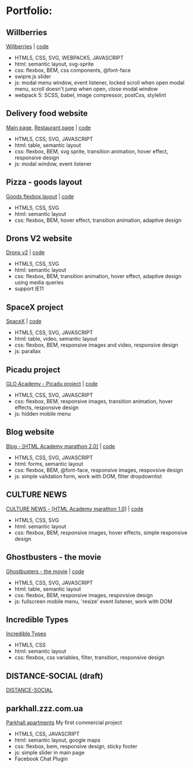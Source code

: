 # Portfolio:

## Willberries
[Willberries](https://zion86.github.io/portfolio/Willberries/dist/index.html) | [code](https://github.com/zion86/portfolio/tree/master/Willberries)
- HTML5, CSS, SVG, WEBPACK5, JAVASCRIPT
- html: semantic layout, svg-sprite
- css: flexbox, BEM, css components, @font-face
- swipre.js slider
- js: modal menu window, event listener, locked scroll when open modal menu, scroll doesn't jump when open, close modal window
- webpack 5: SCSS, babel, image compressor, postCss, stylelint

## Delivery food website
[Main page](https://zion86.github.io/GLO-ACADEMY-workshops/delivery-food/index.html), 
[Restaurant page](https://zion86.github.io/GLO-ACADEMY-workshops/delivery-food/restaurant.html) | [code](https://github.com/zion86/GLO-ACADEMY-workshops/tree/main/delivery-food)
- HTML5, CSS, SVG, JAVASCRIPT
- html: table, semantic layout
- css: flexbox, BEM, svg sprite, transition animation, hover effect, responsive design
- js: modal window, event listener

## Pizza - goods layout
[Goods flexbox layout](https://zion86.github.io/HTML-CSS-page-layout/adaptive-cards-layout/index.html) | [code](https://github.com/zion86/HTML-CSS-page-layout/tree/master/adaptive-cards-layout)
- HTML5, CSS, SVG
- html: semantic layout
- css: flexbox, BEM, hover effect, transition animation, adaptive design

## Drons V2 website
[Drons v2](https://zion86.github.io/portfolio/drons-v2/index.html) | [code](https://github.com/zion86/portfolio/tree/master/drons-v2)
- HTML5, CSS, SVG
- html: semantic layout
- css: flexbox, BEM, transition animation, hover effect, adaptive design using media queries
- support IE11

## SpaceX project
[SpaceX](https://zion86.github.io/portfolio/Spacex/index.html) | [code](https://github.com/zion86/GLO-ACADEMY-workshops/tree/main/spacex)
- HTML5, CSS, SVG, JAVASCRIPT
- html: table, video, semantic layout
- css: flexbox, BEM, responsive images and video, responsive design
- js: parallax

## Picadu project
[GLO Academy - Picadu project](https://zion86.github.io/GLO-ACADEMY-workshops/picadu/index.html) | [code](https://github.com/zion86/GLO-ACADEMY-workshops/tree/main/picadu)
- HTML5, CSS, SVG, JAVASCRIPT
- css: flexbox, BEM, responsive images, transition animation, hover effects, responsive design
- js: hidden mobile menu

## Blog website
[Blog - [HTML Academy marathon 2.0]](https://zion86.github.io/portfolio/Blog/index.html) | [code](https://github.com/zion86/portfolio/tree/master/Blog)
- HTML5, CSS, SVG, JAVASCRIPT
- html: forms, semantic layout
- css: flexbox, BEM, @font-face, responsive images, respovsive design
- js: simple validation form, work with DOM, filter dropdownlist

## CULTURE NEWS
[CULTURE NEWS - [HTML Academy marathon 1.0]](https://zion86.github.io/portfolio/Culture-news/dist/index.html) | [code](https://github.com/zion86/portfolio/tree/master/Culture-news)
- HTML5, CSS, SVG
- html: semantic layout
- css: flexbox, BEM, responsive images, hover effects, simple responsive design

## Ghostbusters - the movie
[Ghostbusters - the movie](https://zion86.github.io/portfolio/Ghoustbusters%20-%20The%20Movie/index.html) | [code](https://github.com/zion86/portfolio/tree/master/Ghoustbusters%20-%20The%20Movie)
- HTML5, CSS, SVG, JAVASCRIPT
- html: table, semantic layout
- css: flexbox, BEM, responsive images, respovsive design
- js: fullscreen mobile menu, 'resize' event listener, work with DOM

## Incredible Types
[Incredible Types](https://zion86.github.io/Social-Hackers-Academy-Coding-School/Module-1-HTML-CSS/week_3_my_remake/index.html#)
- HTML5, CSS
- html: semantic layout
- css: flexbox, css variables, filter, transition, responsive design

## DISTANCE-SOCIAL (draft)
[DISTANCE-SOCIAL](https://zion86.github.io/portfolio/Distance-social/index.html)

## parkhall.zzz.com.ua
[Parkhall apartments](http://parkhall.zzz.com.ua/)
My first commercial project
- HTML5, CSS, JAVASCRIPT
- html: semantic layout, google maps
- css: flexbox, bem, responsive design, sticky footer
- js: simple slider in main page
- Facebook Chat Plugin
